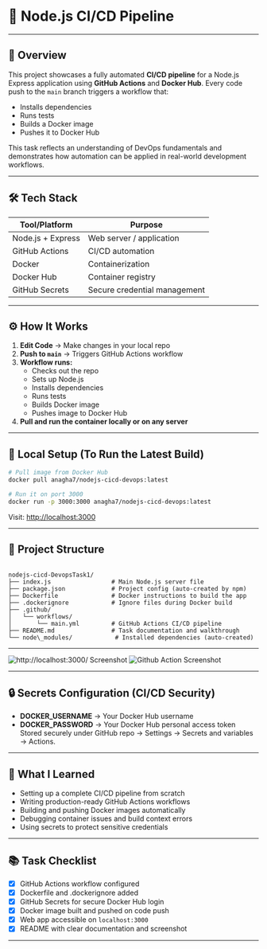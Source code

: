 # 🚀 Node.js CI/CD Pipeline

---

## 📌 Overview

This project showcases a fully automated **CI/CD pipeline** for a Node.js Express application using **GitHub Actions** and **Docker Hub**. Every code push to the `main` branch triggers a workflow that:

- Installs dependencies
- Runs tests
- Builds a Docker image
- Pushes it to Docker Hub

This task reflects an understanding of DevOps fundamentals and demonstrates how automation can be applied in real-world development workflows.

---

## 🛠️ Tech Stack

| Tool/Platform    | Purpose                          |
|------------------|----------------------------------|
| Node.js + Express | Web server / application         |
| GitHub Actions    | CI/CD automation                 |
| Docker            | Containerization                 |
| Docker Hub        | Container registry               |
| GitHub Secrets    | Secure credential management     |

---

## ⚙️ How It Works

1. **Edit Code** → Make changes in your local repo
2. **Push to `main`** → Triggers GitHub Actions workflow
3. **Workflow runs:**
   - Checks out the repo
   - Sets up Node.js
   - Installs dependencies
   - Runs tests
   - Builds Docker image
   - Pushes image to Docker Hub
4. **Pull and run the container locally or on any server**

---

## 🧪 Local Setup (To Run the Latest Build)

```bash
# Pull image from Docker Hub
docker pull anagha7/nodejs-cicd-devops:latest

# Run it on port 3000
docker run -p 3000:3000 anagha7/nodejs-cicd-devops:latest
````

Visit: [http://localhost:3000](http://localhost:3000)

---

## 📁 Project Structure

```

nodejs-cicd-DevopsTask1/
├── index.js                 # Main Node.js server file
├── package.json             # Project config (auto-created by npm)
├── Dockerfile               # Docker instructions to build the app
├── .dockerignore            # Ignore files during Docker build
├── .github/
│   └── workflows/
│       └── main.yml         # GitHub Actions CI/CD pipeline
├── README.md                # Task documentation and walkthrough
└── node\_modules/            # Installed dependencies (auto-created)

```
---

![http://localhost:3000/ Screenshot](./screenshot.png)
![Github Action Screenshot](./shot.png)

---

## 🔒 Secrets Configuration (CI/CD Security)

* **DOCKER\_USERNAME** → Your Docker Hub username
* **DOCKER\_PASSWORD** → Your Docker Hub personal access token
  Stored securely under GitHub repo → Settings → Secrets and variables → Actions.

---

## 🧠 What I Learned

* Setting up a complete CI/CD pipeline from scratch
* Writing production-ready GitHub Actions workflows
* Building and pushing Docker images automatically
* Debugging container issues and build context errors
* Using secrets to protect sensitive credentials

---

## 📚 Task Checklist

* [x] GitHub Actions workflow configured
* [x] Dockerfile and .dockerignore added
* [x] GitHub Secrets for secure Docker Hub login
* [x] Docker image built and pushed on code push
* [x] Web app accessible on `localhost:3000`
* [x] README with clear documentation and screenshot 

---
